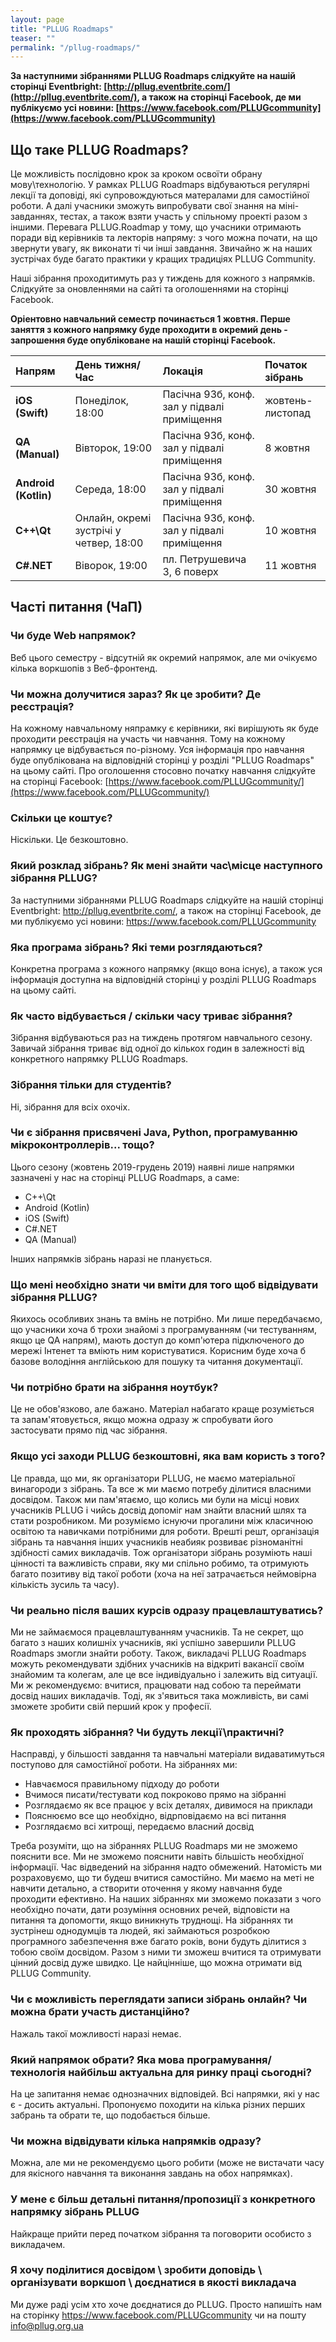```yaml
---
layout: page
title: "PLLUG Roadmaps"
teaser: ""
permalink: "/pllug-roadmaps/"
---  
```


**За наступними зібраннями PLLUG Roadmaps слідкуйте на нашій сторінці Eventbright: [http://pllug.eventbrite.com/](http://pllug.eventbrite.com/), а також на сторінці Facebook, де ми публікуємо усі новини: [https://www.facebook.com/PLLUGcommunity](https://www.facebook.com/PLLUGcommunity)**

## Що таке PLLUG Roadmaps?
Це можливість послідовно крок за кроком освоїти обрану мову\технологію. У рамках PLLUG Roadmaps відбуваються регулярні лекції та доповіді, які супровождуються матералами для самостійної роботи. А далі учасники зможуть випробувати свої знання на міні-завданнях, тестах, а також взяти участь у спільному проекті разом з іншими. Перевага PLLUG.Roadmap у тому, що учасники отримають поради від керівників та лекторів напряму: з чого можна почати, на що звернути увагу, як виконати ті чи інші завдання. Звичайно ж на наших зустрічах буде багато практики у кращих традиціях PLLUG Community.

Наші зібрання проходитимуть раз у тиждень для кожного з напрямків. Слідкуйте за оновленнями на сайті та оголошеннями на сторінці Facebook.

**Оріентовно навчальний семестр починається 1 жовтня. Перше заняття з кожного напрямку буде проходити в окремий день - запрошення буде опубліковане на нашій сторінці Facebook.**

|  Напрям | День тижня/Час | Локація | Початок зібрань |
|:----|:----|:----|:----|
| **iOS (Swift)** | Понеділок, 18:00 |  Пасічна 93б, конф. зал у підвалі приміщення | жовтень-листопад |
| **QA (Manual)** | Вівторок, 19:00 | Пасічна 93б, конф. зал у підвалі приміщення | 8 жовтня |
| **Android (Kotlin)** | Середа, 18:00 | Пасічна 93б, конф. зал у підвалі приміщення | 30 жовтня |
| **С++\Qt** | Онлайн, окремі зустрічі у четвер, 18:00 | Пасічна 93б, конф. зал у підвалі приміщення | 10 жовтня |
| **C#\.NET** | Віворок, 19:00 | пл. Петрушевича 3, 6 поверх | 11 жовтня |

## Часті питання (ЧаП)

### Чи буде Web напрямок?
Веб цього семестру - відсутній як окремий напрямок, але ми очікуємо кілька воркшопів з Веб-фронтенд.

### Чи можна долучитися зараз? Як це зробити? Де реєстрація?
На кожному навчальному няпрамку є керівники, які вирішують як буде проходити реєстрація на участь чи навчання. Тому на кожному напрямку це відбувається по-різному. Уся інформація про навчання буде опублікована на відповідній сторінці у розділі "PLLUG Roadmaps" на цьому сайті. Про оголошення стосовно початку навчання слідкуйте на сторінці Facebook: [https://www.facebook.com/PLLUGcommunity/](https://www.facebook.com/PLLUGcommunity/)

### Скільки це коштує?
Ніскільки. Це безкоштовно.

### Який розклад зібрань? Як мені знайти час\місце наступного зібрання PLLUG?
За наступними зібраннями PLLUG Roadmaps слідкуйте на нашій сторінці Eventbright: http://pllug.eventbrite.com/, а також на сторінці Facebook, де ми публікуємо усі новини: https://www.facebook.com/PLLUGcommunity

### Яка програма зібрань? Які теми розглядаються?
Конкретна програма з кожного напрямку (якщо вона існує), а також уся інформація доступна на відповідній сторінці у розділі PLLUG Roadmaps на цьому сайті. 

### Як часто відбувається / скільки часу триває зібрання?
Зібрання відбуваються раз на тиждень протягом навчального сезону. Завичай зібрання триває від одної до кількох годин в залежності від конкретного напрямку PLLUG Roadmaps.

### Зібрання тільки для студентів?
Ні, зібрання для всіх охочіх. 

### Чи є зібрання присвячені Java, Python, програмуванню мікроконтроллерів... тощо?
Цього сезону (жовтень 2019-грудень 2019) наявні лише напрямки зазначені у нас на сторінці PLLUG Roadmaps, а саме:
 * С++\Qt
 * Android (Kotlin)
 * iOS (Swift)
 * C#\.NET
 * QA (Manual)
 
Інших напрямків зібрань наразі не планується.

### Що мені необхідно знати чи вміти для того щоб відвідувати зібрання PLLUG?
Якихось особливих знань та вмінь не потрібно. Ми лише передбачаємо, що учасники хоча б трохи знайомі з програмуванням (чи тестуванням, якщо це QA напрям), мають доступ до комп'ютера підключеного до мережі Інтенет та вміють ним користуватися. Корисним буде хоча б базове володіння англійською для пошуку та читання документації.

### Чи потрібно брати на зібрання ноутбук?
Це не обов'язково, але бажано. Матеріал набагато краще розуміється та запам'ятовується, якщо можна одразу ж спробувати його застосувати прямо під час зібрання. 

### Якщо усі заходи PLLUG безкоштовні, яка вам користь з того?
Це правда, що ми, як організатори PLLUG, не маємо матеріальної винагороди з зібрань. Та все ж ми маємо потребу ділитися власними досвідом. Також ми пам'ятаємо, що колись ми були на місці нових учасників PLLUG і чийсь досвід допоміг нам знайти власний шлях та стати розробником. Ми розуміємо існуючи прогалини між класичною освітою та навичками потрібними для роботи. Врешті решт, організація зібрань та навчання інших учасників неабияк розвиває різноманітні здібності самих викладачів. Тож організатори зібрань розуміють наші цінності та важливість справи, яку ми спільно робимо, та отримують багато позитиву від такої роботи (хоча на неї затрачається неймовірна кількість зусиль та часу).  

### Чи реально після ваших курсів одразу працевлаштуватись?
Ми не займаємося працевлаштуванням учасників. Та не секрет, що багато з наших колишніх учасників, які успішно завершили PLLUG Roadmaps змогли знайти роботу. Також, викладачі PLLUG Roadmaps можуть рекомендувати здібних учасників на відкриті вакансії своїм знайомим та колегам, але це все індивідуально і залежить від ситуації. Ми ж рекомендуємо: вчитися, працювати над собою та переймати досвід наших викладачів. Тоді, як з'явиться така можливість, ви самі зможете зробити свій перший крок у професії.

### Як проходять зібрання? Чи будуть лекції\практичні?
Насправді, у більшості завдання та навчальні матеріали видаватимуться поступово для самостійної роботи. На зібраннях ми:
 * Навчаємося правильному підходу до роботи
 * Вчимося писати/тестувати код покроково прямо на зібранні
 * Розглядаємо як все працює у всіх деталях, дивимося на приклади
 * Пояснюємо все що необхідно, відрповідаємо на всі питання
 * Розглядаємо всі хитрощі, передаємо власний досвід

Треба розуміти, що на зібраннях PLLUG Roadmaps ми не зможемо пояснити все. Ми не зможемо пояснити навіть більшість необхідної інформації. Час відведений на зібрання надто обмежений. Натомість ми розраховуємо, що ти будеш вчитися самостійно. Ми маємо на меті не навчити детально, а створити оточення у якому навчання буде проходити ефективно. На наших зібраннях ми зможемо показати з чого необхідно почати, дати розуміння основних речей, відповісти на питання та допомогти, якщо виникнуть труднощі. На зібраннях ти зустрінеш однодумців та людей, які займаються розробкою програмного забезпечення вже багато років, вони будуть ділитися з тобою своїм досвідом. Разом з ними ти зможеш вчитися та отримувати цінний досвід дуже швидко. Це найцінніше, що можна отримати від PLLUG Community.

### Чи є можливість переглядати записи зібрань онлайн? Чи можна брати участь дистанційно?
Нажаль такої можливості наразі немає. 

### Який напрямок обрати? Яка мова програмування/технологія найбільш актуальна для ринку праці сьогодні?
На це запитання немає однозначних відповідей. Всі напрямки, які у нас є - досить актуальні. Пропонуємо походити на кілька різних перших забрань та обрати те, що подобається більше.

### Чи можна відвідувати кілька напрямків одразу?
Можна, але ми не рекомендуємо цього робити (може не вистачати часу для якісного навчання та виконання завдань на обох напрямках).

### У мене є більш детальні питання/пропозиції з конкретного напрямку зібрань PLLUG
Найкраще прийти перед початком зібрання та поговорити особисто з викладачем.

### Я хочу поділитися досвідом \ зробити доповідь \ організувати воркшоп \ доєднатися в якості викладача
Ми дуже раді усім хто хоче доєднатися до PLLUG. Просто напишіть нам на сторінку https://www.facebook.com/PLLUGcommunity чи на пошту info@pllug.org.ua

